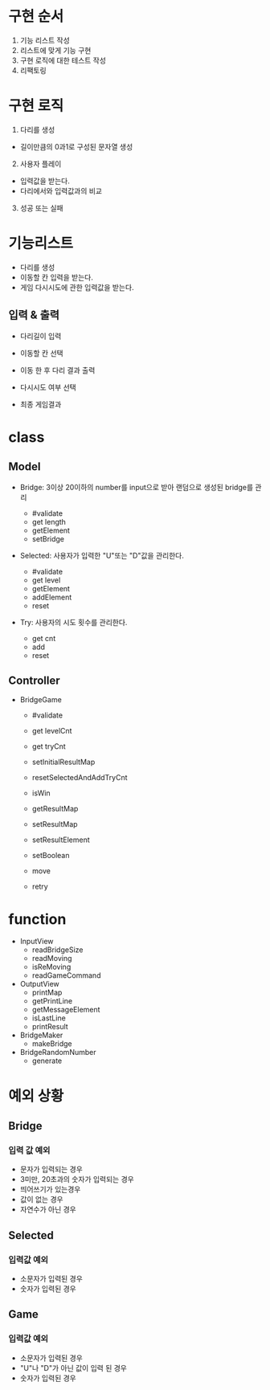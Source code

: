 # 구현 순서

1. 기능 리스트 작성
2. 리스트에 맞게 기능 구현
3. 구현 로직에 대한 테스트 작성
4. 리팩토링

# 구현 로직

1. 다리를 생성

- 길이만큼의 0과1로 구성된 문자열 생성

2. 사용자 플레이

- 입력값을 받는다.
- 다리에서와 입력값과의 비교

3. 성공 또는 실패

# 기능리스트

- 다리를 생성
- 이동할 칸 입력을 받는다.
- 게임 다시시도에 관한 입력값을 받는다.

## 입력 & 출력

- 다리길이 입력
- 이동할 칸 선택
- 이동 한 후 다리 결과 출력
- 다시시도 여부 선택

- 최종 게임결과

# class

## Model

- Bridge: 3이상 20이하의 number를 input으로 받아 랜덤으로 생성된 bridge를 관리

  - #validate
  - get length
  - getElement
  - setBridge

- Selected: 사용자가 입력한 "U"또는 "D"값을 관리한다.

  - #validate
  - get level
  - getElement
  - addElement
  - reset

- Try: 사용자의 시도 횟수를 관리한다.
  - get cnt
  - add
  - reset

## Controller

- BridgeGame

  - #validate
  - get levelCnt
  - get tryCnt
  - setInitialResultMap
  - resetSelectedAndAddTryCnt
  - isWin
  - getResultMap
  - setResultMap
  - setResultElement
  - setBoolean

  - move
  - retry

# function

- InputView
  - readBridgeSize
  - readMoving
  - isReMoving
  - readGameCommand
- OutputView
  - printMap
  - getPrintLine
  - getMessageElement
  - isLastLine
  - printResult
- BridgeMaker
  - makeBridge
- BridgeRandomNumber
  - generate

# 예외 상황

## Bridge

### 입력 값 예외

- 문자가 입력되는 경우
- 3미만, 20초과의 숫자가 입력되는 경우
- 띄어쓰기가 있는경우
- 값이 없는 경우
- 자연수가 아닌 경우

## Selected

### 입력값 예외

- 소문자가 입력된 경우
- 숫자가 입력된 경우

## Game

### 입력값 예외

- 소문자가 입력된 경우
- "U"나 "D"가 아닌 값이 입력 된 경우
- 숫자가 입력된 경우
